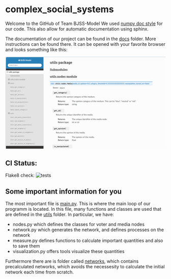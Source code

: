 # complex_social_systems

Welcome to the GitHub of Team BJSS-Model
We used [numpy doc style](https://numpydoc.readthedocs.io/en/latest/format.html) for our code. This also allow for automatic documentation using sphinx.

The documentation of our project can be found in the [docs](docs) folder. More instructions can be found there.
It can be opened with your favorite browser and looks something like this:

![picture of documentation](documentation_example.png)
## CI Status:

Flake8 check:
![tests](https://github.com/m-bur/complex_social_systems/actions/workflows/style-check.yml/badge.svg)

## Some important information for you

The most important file is [main.py](main.py). This is where the main loop of our programm is located. In this file, many functions and classes are used that are defined in the [utils](utils) folder. In particular, we have:

- nodes.py which defines the classes for voter and media nodes
- network.py which generates the network, and defines processes on the network
- measure.py defines functions to calculate important quantities and also to save them
- visualization.py offers tools visualize these quantities

Furthermore there are is folder called [networks](networks), which contains precalculated networks, which avoids the necessesity to calculate the initial network each time from scratch.



